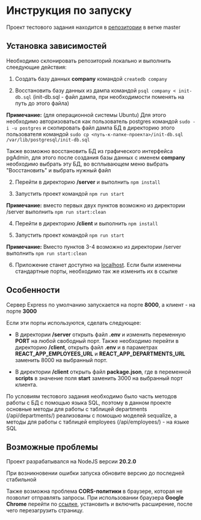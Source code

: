 
# Инструкция по запуску

  

Проект тестового задания находится в [репозитории](https://github.com/artem-kuznecov/IRS-introductory-project) в ветке master

  

## Установка зависимостей

  

Необходимо склонировать репозиторий локально и выполнить слеедующие действия:

  

1. Создать базу данных **company** командой `createdb company`

2. Восстановить базу данных из дампа командой `psql company < init-db.sql` (init-db.sql - файл дампа, при необходимости поменять на путь до этого файла)

  

**Примечание:** (для операционной системы Ubuntu) Для этого необходимо авторизоваться как пользователь postgres командой `sudo -i -u postgres` и скопировать файл дампа БД в директорию этого пользователя командой  `sudo cp <путь-к-папке-проекта>/init-db.sql /var/lib/postgresql/init-db.sql`

Также возможно восстановить БД из графического интерфейса pgAdmin, для этого после создания базы данных с именем **company** необходимо выбрать эту БД, во всплывающем меню выбрать "Восстановить" и выбрать нужный файл

2. Перейти в директорию **/server** и выполнить `npm install`

3. Запустить проект командой `npm run start`

**Примечание:** вместо первых двух пунктов возможно из директории /server выполнить `npm run start:clean`

4. Перейти в директорию **/client** и выполнить `npm install`

5. Запустить проект командой `npm run start`

**Примечание:** Вместо пунктов 3-4 возможно из директории /server выполнить `npm run start:clean`

6. Приложение станет доступно на [localhost](http://localhost:3000/). Если были изменены стандартные порты, необходимо так же изменить их в ссылке

  

## Особенности

  

Сервер Express по умолчанию запускается на порте **8000**, а клиент - на порте **3000**

  

Если эти порты используются, сделать следующее:

- В директории **/server** открыть файл **.env** и изменить переменную **PORT** на любой свободный порт. Также необходимо перейти в директорию **/client**, открыть файл **.env** и в параметрах **REACT_APP_EMPLOYEES_URL** и **REACT_APP_DEPARTMENTS_URL** заменить 8000 на выбранный порт.

- В директории **/client** открыть файл **package.json**, где в переменной **scripts** в значение поля **start** заменить 3000 на выбранный порт клиента.

  

По условиям тестового задания необходимо было часть методов работы с БД с помощью языка SQL, поэтому в данном проекте основные методы для работы с таблицей departments (/api/departments/) реализованы с помощью моделей sequalize, а методы для работы с таблицей employees (/api/employees/) - на языке SQL

  

## Возможные проблемы

  

Проект разрабатывался на NodeJS версии **20.2.0**

При возникновении ошибки запуска обновите версию до последней стабильной

  

Также возможна проблема **CORS-политики** в браузере, которая не позволит отправлять запросы. При использовании браузера **Google Chrome** перейти по [ссылке](https://chromewebstore.google.com/detail/cors-unblock/lfhmikememgdcahcdlaciloancbhjino?hl=ru), установить и включить расширение, после чего перезагрузить страницу.